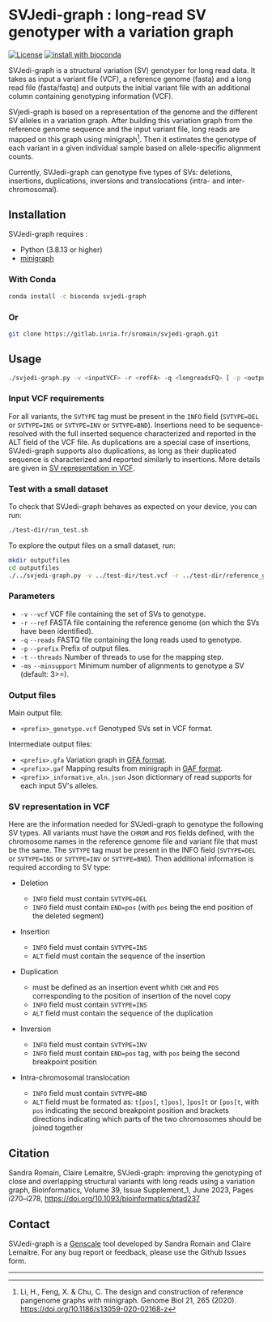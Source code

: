 # SVJedi-graph : long-read SV genotyper with a variation graph

[![License](http://img.shields.io/:license-affero-blue.svg)](http://www.gnu.org/licenses/agpl-3.0.en.html) [![install with bioconda](https://img.shields.io/badge/install%20with-bioconda-brightgreen.svg?style=flat)](https://anaconda.org/bioconda/svjedi-graph)

SVJedi-graph is a structural variation (SV) genotyper for long read data. It takes as input a variant file (VCF), a reference genome (fasta) and a long read file (fasta/fastq) and outputs the initial variant file with an additional column containing genotyping information (VCF).

SVjedi-graph is based on a representation of the genome and the different SV alleles in a variation graph. After building this variation graph from the reference genome sequence and the input variant file, long reads are mapped on this graph using minigraph[^1]. Then it estimates the genotype of each variant in a given individual sample based on allele-specific alignment counts. 

Currently, SVJedi-graph can genotype five types of SVs: deletions, insertions, duplications, inversions and translocations (intra- and inter-chromosomal).


[^1]: Li, H., Feng, X. & Chu, C. The design and construction of reference pangenome graphs with minigraph. Genome Biol 21, 265 (2020). https://doi.org/10.1186/s13059-020-02168-z

## Installation

SVJedi-graph requires :

* Python (3.8.13 or higher) 
* [minigraph](https://github.com/lh3/minigraph)

### With Conda

```bash
conda install -c bioconda svjedi-graph
```

### Or

```bash
git clone https://gitlab.inria.fr/sromain/svjedi-graph.git
```

## Usage

```bash
./svjedi-graph.py -v <inputVCF> -r <refFA> -q <longreadsFQ> [ -p <output_prefix> -t <threads> -ms <minsupport> ]
``` 

### Input VCF requirements

For all variants, the `SVTYPE` tag must be present in the `INFO` field (`SVTYPE=DEL` or `SVTYPE=INS` or `SVTYPE=INV` or `SVTYPE=BND`). Insertions need to be sequence-resolved with the full inserted sequence characterized and reported in the ALT field of the VCF file. As duplications are a special case of insertions, SVJedi-graph supports also duplications, as long as their duplicated sequence is characterized and reported similarly to insertions. More details are given in [SV representation in VCF](#SV-representation-in-VCF).


### Test with a small dataset

To check that SVJedi-graph behaves as expected on your device, you can run:

```bash
./test-dir/run_test.sh
``` 

To explore the output files on a small dataset, run:

```bash
mkdir outputfiles
cd outputfiles
./../svjedi-graph.py -v ../test-dir/test.vcf -r ../test-dir/reference_genome.fasta -q ../test-dir/simulated_reads.fastq.gz -p test
```


### Parameters

* `-v` `--vcf`  VCF file containing the set of SVs to genotype.
* `-r` `--ref`  FASTA file containing the reference genome (on which the SVs have been identified).
* `-q` `--reads`  FASTQ file containing the long reads used to genotype.
* `-p` `--prefix`  Prefix of output files.
* `-t` `--threads`  Number of threads to use for the mapping step.
* `-ms` `--minsupport`  Minimum number of alignments to genotype a SV (default: 3>=).


### Output files

Main output file:

* `<prefix>_genotype.vcf`  Genotyped SVs set in VCF format.

Intermediate output files:

* `<prefix>.gfa`           Variation graph in [GFA format](https://github.com/GFA-spec/GFA-spec).
* `<prefix>.gaf`           Mapping results from minigraph in [GAF format](https://github.com/lh3/gfatools/blob/master/doc/rGFA.md#the-graph-alignment-format-gaf).
* `<prefix>_informative_aln.json`   Json dictionnary of read supports for each input SV's alleles.



### SV representation in VCF

Here are the information needed for SVJedi-graph to genotype the following SV types. All variants must have the ```CHROM``` and ```POS``` fields defined, with the chromosome names in the reference genome file and variant file that must be the same. The `SVTYPE` tag must be present in the INFO field (`SVTYPE=DEL` or `SVTYPE=INS` or `SVTYPE=INV` or `SVTYPE=BND`). Then additional information is required according to SV type:

- Deletion
	- ```INFO``` field must contain ```SVTYPE=DEL```
	- ```INFO``` field must contain ```END=pos``` (with `pos` being the end position of the deleted segment)
	
- Insertion
	- ```INFO``` field must contain ```SVTYPE=INS```
	- ```ALT``` field must contain the sequence of the insertion 

- Duplication
	- must be defined as an insertion event whith `CHR` and `POS` corresponding to the position of insertion of the novel copy
	- ```INFO``` field must contain ```SVTYPE=INS```
	- ```ALT``` field must contain the sequence of the duplication 
	
- Inversion
	- ```INFO``` field must contain ```SVTYPE=INV```
	- ```INFO``` field must contain ```END=pos``` tag, with `pos` being the second breakpoint position

- Intra-chromosomal translocation
	- ```INFO``` field must contain ```SVTYPE=BND```
	- ```ALT``` field must be formated as: ```t[pos[```, ```t]pos]```, ```]pos]t``` or ```[pos[t```, with `pos` indicating the second breakpoint position and brackets directions indicating which parts of the two chromosomes should be joined together 

## Citation

Sandra Romain, Claire Lemaitre, SVJedi-graph: improving the genotyping of close and overlapping structural variants with long reads using a variation graph, Bioinformatics, Volume 39, Issue Supplement_1, June 2023, Pages i270–i278, https://doi.org/10.1093/bioinformatics/btad237

## Contact

SVJedi-graph is a [Genscale](https://team.inria.fr/genscale/) tool developed by Sandra Romain and Claire Lemaitre. For any bug report or feedback, please use the Github Issues form.

---
